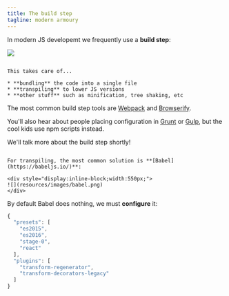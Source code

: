 ```yaml
---
title: The build step
tagline: modern armoury
---
```


In modern JS developemt we frequently use a **build step**:

![](resources/diagrams/buildstep.svg)

~~~~

This takes care of...

* **bundling** the code into a single file
* **transpiling** to lower JS versions
* **other stuff** such as minification, tree shaking, etc

~~~~

The most common build step tools are [Webpack](https://webpack.github.io/) and [Browserify](http://browserify.org/).

You'll also hear about people placing configuration in [Grunt](https://gruntjs.com/) or [Gulp](http://gulpjs.com/), but the cool kids use npm scripts instead.

We'll talk more about the build step shortly!

~~~~

For transpiling, the most common solution is **[Babel](https://babeljs.io/)**:

<div style="display:inline-block;width:550px;">
![](resources/images/babel.png)
</div>

~~~~~

By default Babel does nothing, we must **configure** it:

```javascript
{
  "presets": [
    "es2015",
    "es2016",
    "stage-0",
    "react"
  ],
  "plugins": [
    "transform-regenerator",
    "transform-decorators-legacy"
  ]
}
```